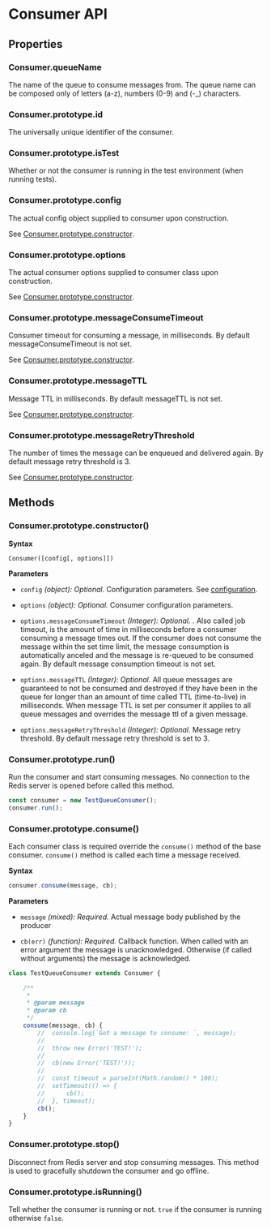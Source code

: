 # Consumer API

## Properties

### Consumer.queueName

The name of the queue to consume messages from. The queue name can be composed only of letters (a-z), numbers (0-9) 
and (-_) characters.

### Consumer.prototype.id

The universally unique identifier of the consumer.

### Consumer.prototype.isTest

Whether or not the consumer is running in the test environment (when running tests).

### Consumer.prototype.config

The actual config object supplied to consumer upon construction.

See [Consumer.prototype.constructor](#consumerprototypeconstructor).

### Consumer.prototype.options

The actual consumer options supplied to consumer class upon construction.

See [Consumer.prototype.constructor](#consumerprototypeconstructor).

### Consumer.prototype.messageConsumeTimeout

Consumer timeout for consuming a message, in milliseconds. By default messageConsumeTimeout is not set.

See [Consumer.prototype.constructor](#consumerprototypeconstructor).

### Consumer.prototype.messageTTL

Message TTL in milliseconds. By default messageTTL is not set.

See [Consumer.prototype.constructor](#consumerprototypeconstructor).

### Consumer.prototype.messageRetryThreshold

The number of times the message can be enqueued and delivered again. By default message retry threshold is 3.

See [Consumer.prototype.constructor](#consumerprototypeconstructor).

## Methods

### Consumer.prototype.constructor()

**Syntax**

```text
Consumer([config[, options]])
```

**Parameters**

- `config` *(object): Optional.* Configuration parameters. See [configuration](https://github.com/weyoss/redis-smq#configuration).

- `options` *(object): Optional.* Consumer configuration parameters.

- `options.messageConsumeTimeout` *(Integer): Optional.* . Also called job timeout, is the amount of time in 
  milliseconds before a consumer consuming a message times out. 
  If the consumer does not consume the message within the set time limit, the message consumption is automatically 
  anceled and the message is re-queued to be consumed again. By default message consumption timeout is not set.
  
- `options.messageTTL` *(Integer): Optional.* All queue messages are guaranteed to not be consumed and destroyed if 
  they have been in the queue for longer than an amount of time called TTL (time-to-live) in milliseconds. 
  When message TTL is set per consumer it applies to all queue messages and overrides the message ttl of a given 
  message.
  
- `options.messageRetryThreshold` *(Integer): Optional.* Message retry threshold. By default message retry threshold 
  is set to 3.

### Consumer.prototype.run()

Run the consumer and start consuming messages. No connection to the Redis server is opened before called this method.

```javascript
const consumer = new TestQueueConsumer();
consumer.run();
```

### Consumer.prototype.consume()

Each consumer class is required override the `consume()` method of the base consumer. `consume()` method is called 
each time a message received.

**Syntax**
```javascript
consumer.consume(message, cb);
```

**Parameters**

- `message` *(mixed): Required.* Actual message body published by the producer

- `cb(err)` *(function): Required.* Callback function. When called with an error argument the message is 
    unacknowledged. Otherwise (if called without arguments) the message is acknowledged.

```javascript
class TestQueueConsumer extends Consumer {

    /**
     *
     * @param message
     * @param cb
     */
    consume(message, cb) {
        //  console.log(`Got a message to consume: `, message);
        //  
        //  throw new Error('TEST!');
        //  
        //  cb(new Error('TEST!'));
        //  
        //  const timeout = parseInt(Math.random() * 100);
        //  setTimeout(() => {
        //      cb();
        //  }, timeout);
        cb();
    }
}
```

### Consumer.prototype.stop()

Disconnect from Redis server and stop consuming messages. This method is used to gracefully shutdown the consumer and
go offline.

### Consumer.prototype.isRunning()

Tell whether the consumer is running or not. `true` if the consumer is running otherwise `false`.
